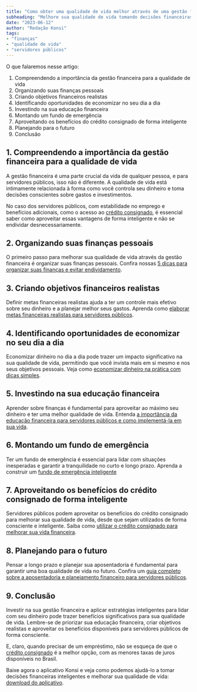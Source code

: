 ```yaml
---
title: "Como obter uma qualidade de vida melhor através de uma gestão financeira inteligente para servidores públicos"
subheading: "Melhore sua qualidade de vida tomando decisões financeiras conscientes e inteligentes"
date: "2023-06-12"
author: "Redação Konsi"
tags:
- "finanças"
- "qualidade de vida"
- "servidores públicos"
---
```


O que falaremos nesse artigo:

1. Compreendendo a importância da gestão financeira para a qualidade de vida
2. Organizando suas finanças pessoais
3. Criando objetivos financeiros realistas
4. Identificando oportunidades de economizar no seu dia a dia
5. Investindo na sua educação financeira
6. Montando um fundo de emergência
7. Aproveitando os benefícios do crédito consignado de forma inteligente
8. Planejando para o futuro
9. Conclusão

## 1. Compreendendo a importância da gestão financeira para a qualidade de vida

A gestão financeira é uma parte crucial da vida de qualquer pessoa, e para servidores públicos, isso não é diferente. A qualidade de vida está intimamente relacionada à forma como você controla seu dinheiro e toma decisões conscientes sobre gastos e investimentos.

No caso dos servidores públicos, com estabilidade no emprego e benefícios adicionais, como o acesso ao [crédito consignado](https://konsi.com.br/postagens/5-motivos-para-escolher-o-credito-consignado-publico), é essencial saber como aproveitar essas vantagens de forma inteligente e não se endividar desnecessariamente.

## 2. Organizando suas finanças pessoais

O primeiro passo para melhorar sua qualidade de vida através da gestão financeira é organizar suas finanças pessoais. Confira nossas [5 dicas para organizar suas finanças e evitar endividamento](https://konsi.com.br/postagens/5-passos-para-organizar-suas-financas-e-evitar-endividamento).

## 3. Criando objetivos financeiros realistas

Definir metas financeiras realistas ajuda a ter um controle mais efetivo sobre seu dinheiro e a planejar melhor seus gastos. Aprenda como [elaborar metas financeiras realistas para servidores públicos](https://konsi.com.br/postagens/como-elaborar-metas-financeiras-realistas-para-servidores-pblicos).

## 4. Identificando oportunidades de economizar no seu dia a dia

Economizar dinheiro no dia a dia pode trazer um impacto significativo na sua qualidade de vida, permitindo que você invista mais em si mesmo e nos seus objetivos pessoais. Veja como [economizar dinheiro na prática com dicas simples](https://konsi.com.br/postagens/como-economizar-dinheiro-na-pratica-com-dicas-simples).

## 5. Investindo na sua educação financeira

Aprender sobre finanças é fundamental para aproveitar ao máximo seu dinheiro e ter uma melhor qualidade de vida. Entenda [a importância da educação financeira para servidores públicos e como implementá-la em sua vida](https://konsi.com.br/postagens/a-importncia-da-educao-financeira-para-servidores-pblicos-e-como-implement-la-em-sua-vida).

## 6. Montando um fundo de emergência

Ter um fundo de emergência é essencial para lidar com situações inesperadas e garantir a tranquilidade no curto e longo prazo. Aprenda a construir um [fundo de emergência inteligente](https://konsi.com.br/postagens/a-importncia-da-reserva-de-emergncia-e-como-constru-la-com-inteligncia-financeira)

## 7. Aproveitando os benefícios do crédito consignado de forma inteligente

Servidores públicos podem aproveitar os benefícios do crédito consignado para melhorar sua qualidade de vida, desde que sejam utilizados de forma consciente e inteligente. Saiba como [utilizar o crédito consignado para melhorar sua vida financeira](https://konsi.com.br/postagens/crdito-consignado-como-utiliz-lo-para-melhorar-sua-vida-financeira).

## 8. Planejando para o futuro

Pensar a longo prazo e planejar sua aposentadoria é fundamental para garantir uma boa qualidade de vida no futuro. Confira um [guia completo sobre a aposentadoria e planejamento financeiro para servidores públicos](https://konsi.com.br/postagens/a-importncia-do-planejamento-financeiro-durante-e-aps-a-pandemia-guia-para-servidores-pblicos).

## 9. Conclusão

Investir na sua gestão financeira e aplicar estratégias inteligentes para lidar com seu dinheiro pode trazer benefícios significativos para sua qualidade de vida. Lembre-se de priorizar sua educação financeira, criar objetivos realistas e aproveitar os benefícios disponíveis para servidores públicos de forma consciente.

E, claro, quando precisar de um empréstimo, não se esqueça de que o [crédito consignado](https://konsi.com.br/postagens/a-guia-definitivo-sobre-crdito-consignado-para-servidor-pblico-novato) é a melhor opção, com as menores taxas de juros disponíveis no Brasil.

Baixe agora o aplicativo Konsi e veja como podemos ajudá-lo a tomar decisões financeiras inteligentes e melhorar sua qualidade de vida: [download do aplicativo](https://konsi.com.br/app-download).